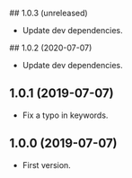 ## 1.0.3 (unreleased)
- Update dev dependencies. 

## 1.0.2 (2020-07-07)
- Update dev dependencies.

## 1.0.1 (2019-07-07)
- Fix a typo in keywords.

## 1.0.0 (2019-07-07)
- First version.
